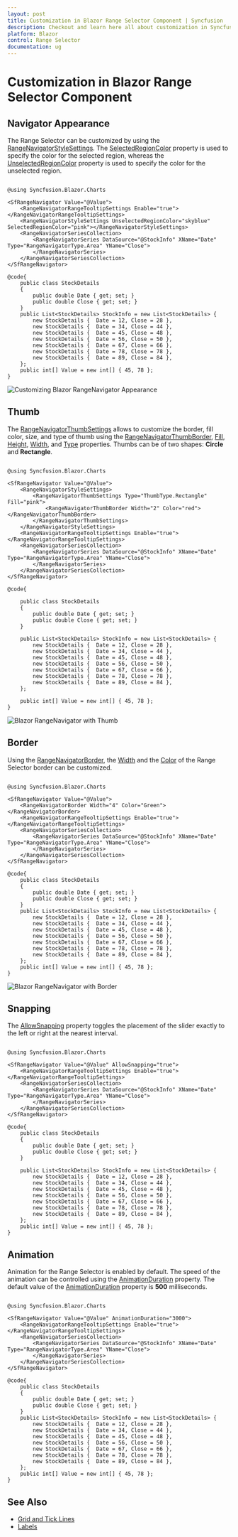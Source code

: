 ```yaml
---
layout: post
title: Customization in Blazor Range Selector Component | Syncfusion
description: Checkout and learn here all about customization in Syncfusion Blazor Range Selector component and more.
platform: Blazor
control: Range Selector
documentation: ug
---
```


# Customization in Blazor Range Selector Component

## Navigator Appearance

The Range Selector can be customized by using the [RangeNavigatorStyleSettings](https://help.syncfusion.com/cr/blazor/Syncfusion.Blazor.Charts.RangeNavigatorStyleSettings.html). The [SelectedRegionColor](https://help.syncfusion.com/cr/blazor/Syncfusion.Blazor.Charts.RangeNavigatorStyleSettings.html#Syncfusion_Blazor_Charts_RangeNavigatorStyleSettings_SelectedRegionColor) property is used to specify the color for the selected region, whereas the [UnselectedRegionColor](https://help.syncfusion.com/cr/blazor/Syncfusion.Blazor.Charts.RangeNavigatorStyleSettings.html#Syncfusion_Blazor_Charts_RangeNavigatorStyleSettings_UnselectedRegionColor) property is used to specify the color for the unselected region.

```cshtml

@using Syncfusion.Blazor.Charts

<SfRangeNavigator Value="@Value">
    <RangeNavigatorRangeTooltipSettings Enable="true"></RangeNavigatorRangeTooltipSettings>
    <RangeNavigatorStyleSettings UnselectedRegionColor="skyblue" SelectedRegionColor="pink"></RangeNavigatorStyleSettings>
    <RangeNavigatorSeriesCollection>
        <RangeNavigatorSeries DataSource="@StockInfo" XName="Date" Type="RangeNavigatorType.Area" YName="Close">
        </RangeNavigatorSeries>
    </RangeNavigatorSeriesCollection>
</SfRangeNavigator>

@code{
    public class StockDetails
    {
        public double Date { get; set; }
        public double Close { get; set; }
    }
    public List<StockDetails> StockInfo = new List<StockDetails> {
        new StockDetails {  Date = 12, Close = 28 },
        new StockDetails {  Date = 34, Close = 44 },
        new StockDetails {  Date = 45, Close = 48 },
        new StockDetails {  Date = 56, Close = 50 },
        new StockDetails {  Date = 67, Close = 66 },
        new StockDetails {  Date = 78, Close = 78 },
        new StockDetails {  Date = 89, Close = 84 },
    };
    public int[] Value = new int[] { 45, 78 };
}

```

![Customizing Blazor RangeNavigator Appearance](images/custom/blazor-rangenavigator-custom-appearance.png)

## Thumb

The [RangeNavigatorThumbSettings](https://help.syncfusion.com/cr/blazor/Syncfusion.Blazor.Charts.RangeNavigatorThumbSettings.html) allows to customize the border, fill color, size, and type of thumb using the [RangeNavigatorThumbBorder](https://help.syncfusion.com/cr/blazor/Syncfusion.Blazor.Charts.RangeNavigatorThumbBorder.html), [Fill](https://help.syncfusion.com/cr/blazor/Syncfusion.Blazor.Charts.RangeNavigatorThumbSettings.html#Syncfusion_Blazor_Charts_RangeNavigatorThumbSettings_Fill), [Height](https://help.syncfusion.com/cr/blazor/Syncfusion.Blazor.Charts.RangeNavigatorThumbSettings.html#Syncfusion_Blazor_Charts_RangeNavigatorThumbSettings_Height), [Width](https://help.syncfusion.com/cr/blazor/Syncfusion.Blazor.Charts.RangeNavigatorThumbSettings.html#Syncfusion_Blazor_Charts_RangeNavigatorThumbSettings_Width), and [Type](https://help.syncfusion.com/cr/blazor/Syncfusion.Blazor.Charts.RangeNavigatorThumbSettings.html#Syncfusion_Blazor_Charts_RangeNavigatorThumbSettings_Type) properties. Thumbs can be of two shapes: **Circle** and **Rectangle**.

```cshtml

@using Syncfusion.Blazor.Charts

<SfRangeNavigator Value="@Value">
    <RangeNavigatorStyleSettings>
        <RangeNavigatorThumbSettings Type="ThumbType.Rectangle" Fill="pink">
            <RangeNavigatorThumbBorder Width="2" Color="red"></RangeNavigatorThumbBorder>
        </RangeNavigatorThumbSettings>
    </RangeNavigatorStyleSettings>
    <RangeNavigatorRangeTooltipSettings Enable="true"></RangeNavigatorRangeTooltipSettings>
    <RangeNavigatorSeriesCollection>
        <RangeNavigatorSeries DataSource="@StockInfo" XName="Date" Type="RangeNavigatorType.Area" YName="Close">
        </RangeNavigatorSeries>
    </RangeNavigatorSeriesCollection>
</SfRangeNavigator>

@code{

    public class StockDetails
    {
        public double Date { get; set; }
        public double Close { get; set; }
    }

    public List<StockDetails> StockInfo = new List<StockDetails> {
        new StockDetails {  Date = 12, Close = 28 },
        new StockDetails {  Date = 34, Close = 44 },
        new StockDetails {  Date = 45, Close = 48 },
        new StockDetails {  Date = 56, Close = 50 },
        new StockDetails {  Date = 67, Close = 66 },
        new StockDetails {  Date = 78, Close = 78 },
        new StockDetails {  Date = 89, Close = 84 },
    };

    public int[] Value = new int[] { 45, 78 };
}

```

![Blazor RangeNavigator with Thumb](images/custom/blazor-rangenavigator-thumb.png)

## Border

Using the [RangeNavigatorBorder](https://help.syncfusion.com/cr/blazor/Syncfusion.Blazor.Charts.RangeNavigatorBorder.html), the [Width](https://help.syncfusion.com/cr/blazor/Syncfusion.Blazor.Charts.RangeNavigatorBorder.html#Syncfusion_Blazor_Charts_RangeNavigatorBorder_Widthhttps://help.syncfusion.com/cr/blazor/Syncfusion.Blazor.Charts.ChartCommonBorder.html#Syncfusion_Blazor_Charts_ChartCommonBorder_Width) and the [Color](https://help.syncfusion.com/cr/blazor/Syncfusion.Blazor.Charts.ChartCommonBorder.html#Syncfusion_Blazor_Charts_ChartCommonBorder_Color) of the Range Selector border can be customized.

```cshtml

@using Syncfusion.Blazor.Charts

<SfRangeNavigator Value="@Value">
    <RangeNavigatorBorder Width="4" Color="Green"></RangeNavigatorBorder>
    <RangeNavigatorRangeTooltipSettings Enable="true"></RangeNavigatorRangeTooltipSettings>
    <RangeNavigatorSeriesCollection>
        <RangeNavigatorSeries DataSource="@StockInfo" XName="Date" Type="RangeNavigatorType.Area" YName="Close">
        </RangeNavigatorSeries>
    </RangeNavigatorSeriesCollection>
</SfRangeNavigator>

@code{
    public class StockDetails
    {
        public double Date { get; set; }
        public double Close { get; set; }
    }
    public List<StockDetails> StockInfo = new List<StockDetails> {
        new StockDetails {  Date = 12, Close = 28 },
        new StockDetails {  Date = 34, Close = 44 },
        new StockDetails {  Date = 45, Close = 48 },
        new StockDetails {  Date = 56, Close = 50 },
        new StockDetails {  Date = 67, Close = 66 },
        new StockDetails {  Date = 78, Close = 78 },
        new StockDetails {  Date = 89, Close = 84 },
    };
    public int[] Value = new int[] { 45, 78 };
}

```

![Blazor RangeNavigator with Border](images/custom/blazor-rangenavigator-with-border.png)

## Snapping

The [AllowSnapping](https://help.syncfusion.com/cr/blazor/Syncfusion.Blazor.Charts.RangeNavigatorModel.html#Syncfusion_Blazor_Charts_RangeNavigatorModel_AllowSnapping) property toggles the placement of the slider exactly to the left or right at the nearest interval.

```cshtml

@using Syncfusion.Blazor.Charts

<SfRangeNavigator Value="@Value" AllowSnapping="true">
    <RangeNavigatorRangeTooltipSettings Enable="true"></RangeNavigatorRangeTooltipSettings>
    <RangeNavigatorSeriesCollection>
        <RangeNavigatorSeries DataSource="@StockInfo" XName="Date" Type="RangeNavigatorType.Area" YName="Close">
        </RangeNavigatorSeries>
    </RangeNavigatorSeriesCollection>
</SfRangeNavigator>

@code{
    public class StockDetails
    {
        public double Date { get; set; }
        public double Close { get; set; }
    }

    public List<StockDetails> StockInfo = new List<StockDetails> {
        new StockDetails {  Date = 12, Close = 28 },
        new StockDetails {  Date = 34, Close = 44 },
        new StockDetails {  Date = 45, Close = 48 },
        new StockDetails {  Date = 56, Close = 50 },
        new StockDetails {  Date = 67, Close = 66 },
        new StockDetails {  Date = 78, Close = 78 },
        new StockDetails {  Date = 89, Close = 84 },
    };
    public int[] Value = new int[] { 45, 78 };
}

```

## Animation

Animation for the Range Selector is enabled by default. The speed of the animation can be controlled using the [AnimationDuration](https://help.syncfusion.com/cr/blazor/Syncfusion.Blazor.Charts.SfRangeNavigator.html#Syncfusion_Blazor_Charts_SfRangeNavigator_AnimationDuration) property. The default value of the [AnimationDuration](https://help.syncfusion.com/cr/blazor/Syncfusion.Blazor.Charts.SfRangeNavigator.html#Syncfusion_Blazor_Charts_SfRangeNavigator_AnimationDuration) property is **500** milliseconds.

```cshtml

@using Syncfusion.Blazor.Charts

<SfRangeNavigator Value="@Value" AnimationDuration="3000">
    <RangeNavigatorRangeTooltipSettings Enable="true"></RangeNavigatorRangeTooltipSettings>
    <RangeNavigatorSeriesCollection>
        <RangeNavigatorSeries DataSource="@StockInfo" XName="Date" Type="RangeNavigatorType.Area" YName="Close">
        </RangeNavigatorSeries>
    </RangeNavigatorSeriesCollection>
</SfRangeNavigator>

@code{
    public class StockDetails
    {
        public double Date { get; set; }
        public double Close { get; set; }
    }
    public List<StockDetails> StockInfo = new List<StockDetails> {
        new StockDetails {  Date = 12, Close = 28 },
        new StockDetails {  Date = 34, Close = 44 },
        new StockDetails {  Date = 45, Close = 48 },
        new StockDetails {  Date = 56, Close = 50 },
        new StockDetails {  Date = 67, Close = 66 },
        new StockDetails {  Date = 78, Close = 78 },
        new StockDetails {  Date = 89, Close = 84 },
    };
    public int[] Value = new int[] { 45, 78 };
}

```

## See Also

* [Grid and Tick Lines](./grid-tick/)
* [Labels](./labels/)